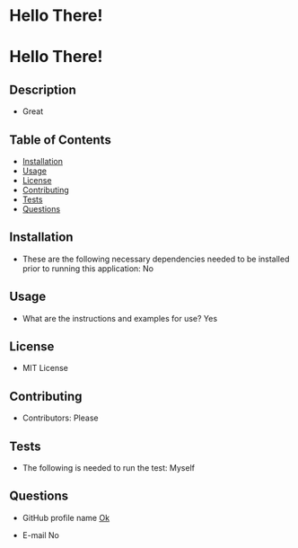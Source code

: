 # Hello There!

  # Hello There!

  ## Description

  * Great

  ## Table of Contents

  * [Installation](#installation)
  * [Usage](#usage)
  * [License](#license)
  * [Contributing](#contributing)
  * [Tests](#tests)
  * [Questions](#questions)
  
  ## Installation
  
  * These are the following necessary dependencies needed to be installed prior to running this application:  No

  ## Usage

  * What are the instructions and examples for use? Yes

  ## License
  
  * MIT License

  ## Contributing

  * Contributors: Please

  ## Tests

  * The following is needed to run the test: Myself

  ## Questions

  * GitHub profile name [Ok](https://github.com/Ok)

  * E-mail No
